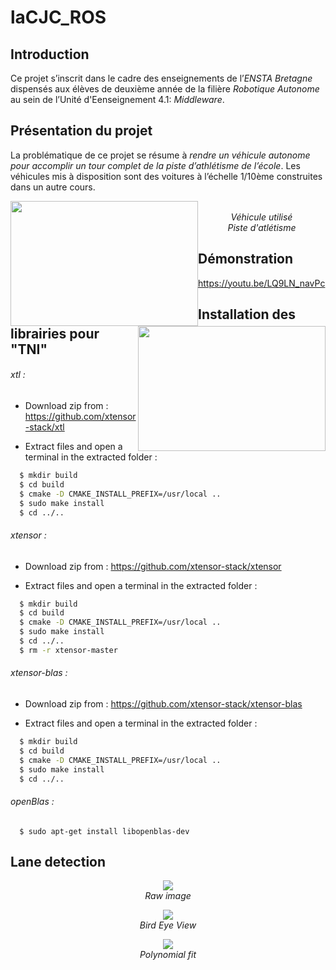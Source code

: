 # laCJC_ROS
## Introduction
Ce projet s’inscrit dans le cadre des enseignements de l’*ENSTA Bretagne* dispensés aux élèves de deuxième année de la filière *Robotique Autonome* au sein de l’Unité d'Eenseignement 4.1: *Middleware*.

## Présentation du projet
La problématique de ce projet se résume à *rendre un véhicule autonome pour accomplir un tour complet de la piste d’athlétisme de l’école*. Les véhicules mis à disposition sont des voitures à l’échelle 1/10ème construites dans un autre cours.

<p align="center">
    <img src="https://github.com/HamidHacene/laCJC_ROS/blob/master/docs/rapport_final/imgs/voiture.jpg" width="300" height="200" style="float:left;">
    <br><em>Véhicule utilisé</em>
    <img src="https://github.com/HamidHacene/laCJC_ROS/blob/master/docs/rapport_final/imgs/terrain.jpg" width="300" height="200" style="float:right;"> <br>
    <em>Piste d'atlétisme</em>
</p>



## Démonstration

https://youtu.be/LQ9LN_navPc

## Installation des librairies pour "TNI"


###### xtl : 
 
  * Download zip from : https://github.com/xtensor-stack/xtl
 
  * Extract files and open a terminal in the extracted folder : 
  ```bash
    $ mkdir build 
    $ cd build
    $ cmake -D CMAKE_INSTALL_PREFIX=/usr/local ..
    $ sudo make install
    $ cd ../..
  ```


###### xtensor : 
 
  * Download zip from : https://github.com/xtensor-stack/xtensor
 
  * Extract files and open a terminal in the extracted folder : 
  ```bash
    $ mkdir build 
    $ cd build
    $ cmake -D CMAKE_INSTALL_PREFIX=/usr/local ..
    $ sudo make install
    $ cd ../..
    $ rm -r xtensor-master
  ```

###### xtensor-blas : 
 
  * Download zip from : https://github.com/xtensor-stack/xtensor-blas
 
  * Extract files and open a terminal in the extracted folder : 
  ```bash
    $ mkdir build 
    $ cd build
    $ cmake -D CMAKE_INSTALL_PREFIX=/usr/local ..
    $ sudo make install
    $ cd ../..
  ```


###### openBlas : 

  ```
    $ sudo apt-get install libopenblas-dev
  ```

## Lane detection

<p align="center">
    <img src="https://github.com/HamidHacene/laCJC_ROS/blob/master/Lane_Detection/data/virageG.png"> <br>
    <em>Raw image</em>
</p>

<p align="center">
    <img src="https://github.com/HamidHacene/laCJC_ROS/blob/master/Lane_Detection/data/BEV.png"> <br>
    <em>Bird Eye View</em>
</p>

<p align="center">
    <img src="https://github.com/HamidHacene/laCJC_ROS/blob/master/Lane_Detection/data/fit.png"> <br>
    <em>Polynomial fit</em>
</p>
